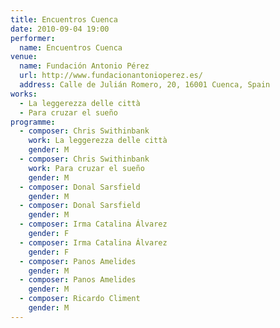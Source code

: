 ```yaml
---
title: Encuentros Cuenca
date: 2010-09-04 19:00
performer:
  name: Encuentros Cuenca
venue:
  name: Fundación Antonio Pérez
  url: http://www.fundacionantonioperez.es/
  address: Calle de Julián Romero, 20, 16001 Cuenca, Spain
works:
  - La leggerezza delle città
  - Para cruzar el sueño
programme:
  - composer: Chris Swithinbank
    work: La leggerezza delle città
    gender: M
  - composer: Chris Swithinbank
    work: Para cruzar el sueño
    gender: M
  - composer: Donal Sarsfield
    gender: M
  - composer: Donal Sarsfield
    gender: M
  - composer: Irma Catalina Álvarez
    gender: F
  - composer: Irma Catalina Álvarez
    gender: F
  - composer: Panos Amelides
    gender: M
  - composer: Panos Amelides
    gender: M
  - composer: Ricardo Climent
    gender: M
---
```

